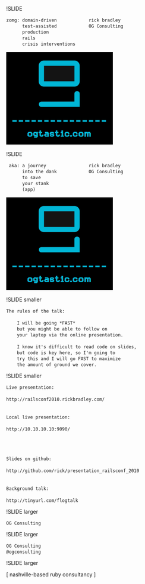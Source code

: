 !SLIDE

    zomg: domain-driven            rick bradley
          test-assisted            OG Consulting
          production 
          rails 
          crisis interventions



<img src="og_logo.png" id="opening_logo">

!SLIDE
     
     
                                    
     aka: a journey                rick bradley
          into the dank            OG Consulting
          to save 
          your stank       
          (app)                      
                                
                                
                                        
                              


<img src="og_logo.png" id="opening_logo">

!SLIDE smaller

    The rules of the talk:

        I will be going *FAST*
        but you might be able to follow on 
        your laptop via the online presentation.
        
        I know it's difficult to read code on slides,
        but code is key here, so I'm going to
        try this and I will go FAST to maximize 
        the amount of ground we cover.

!SLIDE smaller


    Live presentation:

    http://railsconf2010.rickbradley.com/


    Local live presentation:

    http://10.10.10.10:9090/




    Slides on github:

    http://github.com/rick/presentation_railsconf_2010


    Background talk:

    http://tinyurl.com/flogtalk


!SLIDE  larger

    OG Consulting

!SLIDE  larger

    OG Consulting
    @ogconsulting

!SLIDE  larger

[ nashville-based ruby consultancy ]
